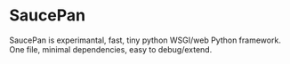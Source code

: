 
# SaucePan

SaucePan is experimantal, fast, tiny python WSGI/web Python framework. One file, minimal dependencies, easy to debug/extend.
